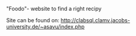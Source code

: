 "Foodo"- website to find a right recipy

Site can be found on: http://clabsql.clamv.jacobs-university.de/~asavu/index.php




